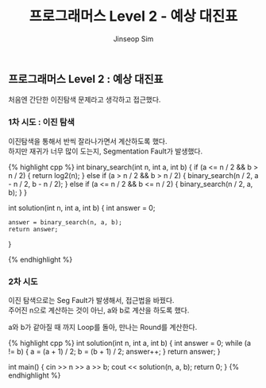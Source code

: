 ﻿---
layout: post
title: "프로그래머스 Level 2 - 예상 대진표"
categories: Programmers
tags: [cpp]
author:
  - Jinseop Sim
---

## 프로그래머스 Level 2 : 예상 대진표

처음엔 간단한 이진탐색 문제라고 생각하고 접근했다.  

### 1차 시도 : 이진 탐색

이진탐색을 통해서 반씩 잘라나가면서 계산하도록 했다.  
하지만 재귀가 너무 많이 도는지, Segmentation Fault가 발생했다.  

{% highlight cpp %}
int binary_search(int n, int a, int b) {
    if (a <= n / 2 && b > n / 2) {
        return log2(n);
    }
    else if (a > n / 2 && b > n / 2) {
        binary_search(n / 2, a - n / 2, b - n / 2);
    }
    else if (a <= n / 2 && b <= n / 2) {
        binary_search(n / 2, a, b);
    }
}

int solution(int n, int a, int b)
{
    int answer = 0;
    
    answer = binary_search(n, a, b);
    return answer;
}

{% endhighlight %}

### 2차 시도

이진 탐색으로는 Seg Fault가 발생해서, 접근법을 바꿨다.  
주어진 n으로 계산하는 것이 아닌, a와 b로 계산을 하도록 했다.  

a와 b가 같아질 때 까지 Loop를 돌아, 만나는 Round를 계산한다.  

{% highlight cpp %}
int solution(int n, int a, int b)
{
    int answer = 0;
    while (a != b) {
        a = (a + 1) / 2;
        b = (b + 1) / 2;
        answer++;
    }
    return answer;
}

int main() {
    cin >> n >> a >> b;
    cout << solution(n, a, b);
    return 0;
}
{% endhighlight %}
